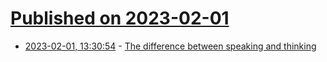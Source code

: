 # [Published on 2023-02-01](index.md)

* [2023-02-01, 13:30:54](https://news.ycombinator.com/item?id=34610116) - [The difference between speaking and thinking](https://www.theatlantic.com/technology/archive/2023/01/chatgpt-ai-language-human-computer-grammar-logic/672902/)
